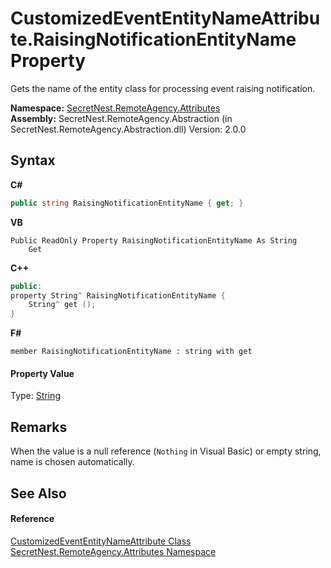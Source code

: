 # CustomizedEventEntityNameAttribute.RaisingNotificationEntityName Property 
 

Gets the name of the entity class for processing event raising notification.

**Namespace:**&nbsp;<a href="N_SecretNest_RemoteAgency_Attributes">SecretNest.RemoteAgency.Attributes</a><br />**Assembly:**&nbsp;SecretNest.RemoteAgency.Abstraction (in SecretNest.RemoteAgency.Abstraction.dll) Version: 2.0.0

## Syntax

**C#**<br />
``` C#
public string RaisingNotificationEntityName { get; }
```

**VB**<br />
``` VB
Public ReadOnly Property RaisingNotificationEntityName As String
	Get
```

**C++**<br />
``` C++
public:
property String^ RaisingNotificationEntityName {
	String^ get ();
}
```

**F#**<br />
``` F#
member RaisingNotificationEntityName : string with get

```


#### Property Value
Type: <a href="https://docs.microsoft.com/dotnet/api/system.string" target="_blank">String</a>

## Remarks
When the value is a null reference (`Nothing` in Visual Basic) or empty string, name is chosen automatically.

## See Also


#### Reference
<a href="T_SecretNest_RemoteAgency_Attributes_CustomizedEventEntityNameAttribute">CustomizedEventEntityNameAttribute Class</a><br /><a href="N_SecretNest_RemoteAgency_Attributes">SecretNest.RemoteAgency.Attributes Namespace</a><br />